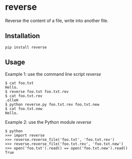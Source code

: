 # reverse

Reverse the content of a file, write into another file.

## Installation

`pip install reverse`

## Usage

Example 1: use the command line script *reverse*

```
$ cat foo.txt
Hello.
$ reverse foo.txt foo.txt.rev
$ cat foo.txt.rev
.olleH
$ python reverse.py foo.txt.rev foo.txt.new
$ cat foo.txt.new
Hello.
```

Example 2: use the Python module *reverse*

```
$ python
>>> import reverse
>>> reverse.reverse_file('foo.txt', 'foo.txt.rev')
>>> reverse.reverse_file('foo.txt.rev', 'foo.txt.new')
>>> open('foo.txt').read() == open('foo.txt.new').read()
True
```

